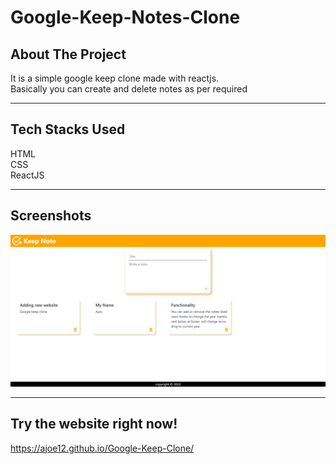 # Google-Keep-Notes-Clone

## About The Project
It is a simple google keep clone made with reactjs.
<br>
Basically you can create and delete notes as per required
<hr>

## Tech Stacks Used
HTML
<br>
CSS
<br>
ReactJS
<hr>

## Screenshots

<img src="./assets/output_pic.png" />
<hr>

## Try the website right now!

https://ajoe12.github.io/Google-Keep-Clone/